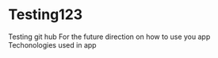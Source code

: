 # Testing123
Testing git hub
For the future direction on how to use you app
Techonologies used in app